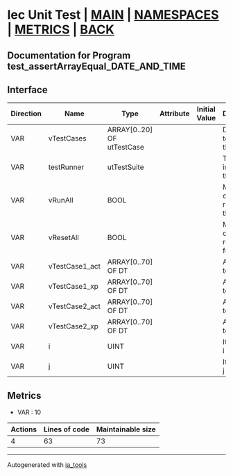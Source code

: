 # Iec Unit Test | [MAIN] | [NAMESPACES] | [METRICS] | [BACK]  

## Documentation for Program test_assertArrayEqual_DATE_AND_TIME  

## Interface  

| Direction | Name | Type | Attribute | Initial Value | Documentation |
| --------- | ---- | ---- | --------- | ------------- | ------------- |
| VAR | vTestCases | ARRAY[0..20] OF utTestCase |  |  | Definition of all test cases for this POU |  
| VAR | testRunner | utTestSuite |  |  | Test Suite fb instance to run the tests |  
| VAR | vRunAll | BOOL |  |  | Manual command to run all tests for this POU |  
| VAR | vResetAll | BOOL |  |  | Manual command to reset all tests for this POU |  
| VAR | vTestCase1_act | ARRAY[0..70] OF DT |  |  | Array data 1 of test case 1 |  
| VAR | vTestCase1_xp | ARRAY[0..70] OF DT |  |  | Array data 2 of test case 1 |  
| VAR | vTestCase2_act | ARRAY[0..70] OF DT |  |  | Array data 3 of test case 2 |  
| VAR | vTestCase2_xp | ARRAY[0..70] OF DT |  |  | Array data 4 of test case 2 |  
| VAR | i | UINT |  |  | Iterator variable i |  
| VAR | j | UINT |  |  | Iterator variable j |  


## Metrics  

- VAR : 10

| Actions | Lines of code | Maintainable size |
| ------- | ------------- | ----------------- |
| 4 | 63 | 73 |

---
Autogenerated with [ia_tools](https://github.com/tkucic/ia_tools)  

[MAIN]: ../../../../index.md
[NAMESPACES]: ../../nsList.md
[METRICS]: ../../../metrics.md
[BACK]: ../nsMain.md

